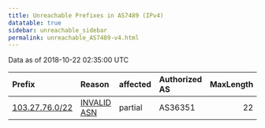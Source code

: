 ```yaml
---
title: Unreachable Prefixes in AS7489 (IPv4)
datatable: true
sidebar: unreachable_sidebar
permalink: unreachable_AS7489-v4.html
---
```


Data as of 2018-10-22 02:35:00 UTC


<div class="datatable-begin"></div>

| Prefix                                                 | Reason                                                                                               | affected   | Authorized AS   |   MaxLength | Anchor                                       |   unreachable /24s |
|:-------------------------------------------------------|:-----------------------------------------------------------------------------------------------------|:-----------|:----------------|------------:|:---------------------------------------------|-------------------:|
| [103.27.76.0/22](https://stat.ripe.net/103.27.76.0/22) | [INVALID ASN](https://rpki-validator.ripe.net/announcement-preview?asn=AS7489&prefix=103.27.76.0/22) | partial    | AS36351         |          22 | [APNIC](unreachable_APNIC_RPKI_Root-v4.html) |                  4 |

<div class="datatable-end"></div>